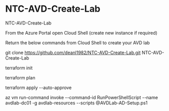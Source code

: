# NTC-AVD-Create-Lab
NTC-AVD-Create-Lab

From the Azure Portal open Cloud Shell (create new instance if required)

Return the below commands from Cloud Shell to create your AVD lab

git clone https://github.com/deanl1982/NTC-AVD-Create-Lab.git NTC-AVD-Create-Lab

terraform init

terraform plan

terraform apply --auto-approve

az vm run-command invoke  --command-id RunPowerShellScript --name avdlab-dc01 -g avdlab-resources --scripts @AVDLab-AD-Setup.ps1
